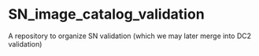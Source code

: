 # SN_image_catalog_validation
A repository to organize SN validation (which we may later merge into DC2 validation)
